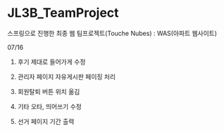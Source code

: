 # JL3B_TeamProject
스프링으로 진행한 최종 웹 팀프로젝트(Touche Nubes) : WAS(아파트 웹사이트)








07/16



1. 후기 제대로 들어가게 수정

2. 관리자 페이지 자유게시판 페이징 처리

3. 회원탈퇴 버튼 위치 옮김

4. 기타 오타, 띄어쓰기 수정

5. 선거 페이지 기간 출력


